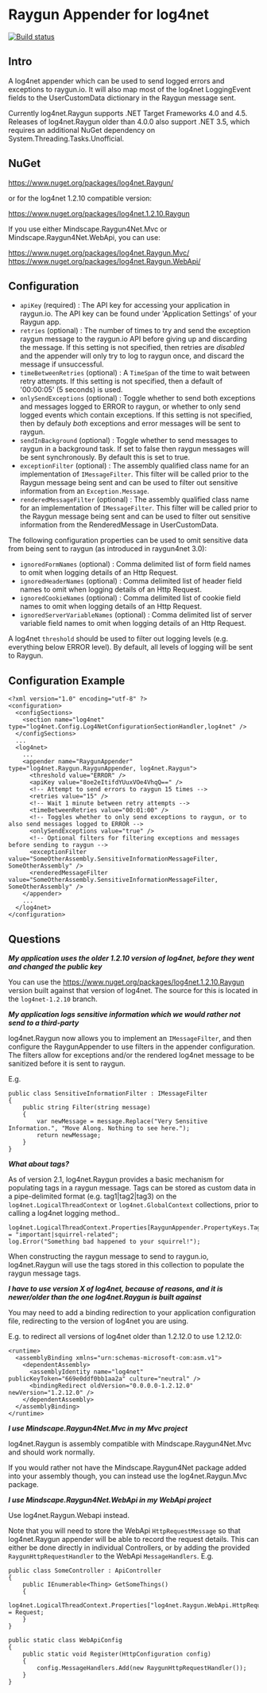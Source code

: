 Raygun Appender for log4net
===========================

[![Build status](https://ci.appveyor.com/api/projects/status/72mst5et9y15w1mc/branch/master?svg=true)](https://ci.appveyor.com/project/plmw/log4net-raygun-rb4sk/branch/master)

Intro
-----
A log4net appender which can be used to send logged errors and exceptions to raygun.io. It will also map most of the log4net LoggingEvent fields to the UserCustomData dictionary in the Raygun message sent.

Currently log4net.Raygun supports .NET Target Frameworks 4.0 and 4.5. Releases of log4net.Raygun older than 4.0.0 also support .NET 3.5, which requires an additional NuGet dependency on System.Threading.Tasks.Unofficial.

NuGet
-----
https://www.nuget.org/packages/log4net.Raygun/

or for the log4net 1.2.10 compatible version:

https://www.nuget.org/packages/log4net.1.2.10.Raygun

If you use either Mindscape.Raygun4Net.Mvc or Mindscape.Raygun4Net.WebApi, you can use:

https://www.nuget.org/packages/log4net.Raygun.Mvc/
https://www.nuget.org/packages/log4net.Raygun.WebApi/

Configuration
-------------

* `apiKey` (required) : The API key for accessing your application in raygun.io. The API key can be found under 'Application Settings' of your Raygun app.
* `retries` (optional) : The number of times to try and send the exception raygun message to the raygun.io API before giving up and discarding the message. If this setting is not specified, then retries are *disabled* and the appender will only try to log to raygun once, and discard the message if unsuccessful.
* `timeBetweenRetries` (optional) : A `TimeSpan` of the time to wait between retry attempts. If this setting is not specified, then a default of '00:00:05' (5 seconds) is used.
* `onlySendExceptions` (optional) : Toggle whether to send both exceptions and messages logged to ERROR to raygun, or whether to only send logged events which contain exceptions. If this setting is not specified, then by defauly *both* exceptions and error messages will be sent to raygun.
* `sendInBackground` (optional) : Toggle whether to send messages to raygun in a background task. If set to false then raygun messages will be sent synchronously. By default this is set to true.
* `exceptionFilter` (optional) : The assembly qualified class name for an implementation of `IMessageFilter`. This filter will be called prior to the Raygun message being sent and can be used to filter out sensitive information from an `Exception.Message`.
* `renderedMessageFilter` (optional) : The assembly qualified class name for an implementation of `IMessageFilter`. This filter will be called prior to the Raygun message being sent and can be used to filter out sensitive information from the RenderedMessage in UserCustomData.

The following configuration properties can be used to omit sensitive data from being sent to raygun (as introduced in raygun4net 3.0):

* `ignoredFormNames` (optional) : Comma delimited list of form field names to omit when logging details of an Http Request.
* `ignoredHeaderNames` (optional) : Comma delimited list of header field names to omit when logging details of an Http Request.
* `ignoredCookieNames` (optional) : Comma delimited list of cookie field names to omit when logging details of an Http Request.
* `ignoredServerVariableNames` (optional) : Comma delimited list of server variable field names to omit when logging details of an Http Request.

A log4net `threshold` should be used to filter out logging levels (e.g. everything below ERROR level). By default, all levels of logging will be sent to Raygun.

Configuration Example
---------------------

```
<?xml version="1.0" encoding="utf-8" ?>
<configuration>
  <configSections>
    <section name="log4net" type="log4net.Config.Log4NetConfigurationSectionHandler,log4net" />
  </configSections>
  ...
  <log4net>
    ...
    <appender name="RaygunAppender" type="log4net.Raygun.RaygunAppender, log4net.Raygun">
      <threshold value="ERROR" />
      <apiKey value="8oe2eItifdYUuxVOe4VhqQ==" />
      <!-- Attempt to send errors to raygun 15 times -->
      <retries value="15" />
      <!-- Wait 1 minute between retry attempts -->
      <timeBetweenRetries value="00:01:00" />
	  <!-- Toggles whether to only send exceptions to raygun, or to also send messages logged to ERROR -->
	  <onlySendExceptions value="true" />
      <!-- Optional filters for filtering exceptions and messages before sending to raygun -->
      <exceptionFilter value="SomeOtherAssembly.SensitiveInformationMessageFilter, SomeOtherAssembly" />
      <renderedMessageFilter value="SomeOtherAssembly.SensitiveInformationMessageFilter, SomeOtherAssembly" />
    </appender>
	...
  </log4net>
</configuration>
```

Questions
---------

***My application uses the older 1.2.10 version of log4net, before they went and changed the public key***

You can use the https://www.nuget.org/packages/log4net.1.2.10.Raygun version built against that version of log4net. The source for this is located in the `log4net-1.2.10` branch.

***My application logs sensitive information which we would rather not send to a third-party***

log4net.Raygun now allows you to implement an `IMessageFilter`, and then configure the RaygunAppender to use filters in the appender configuration.
The filters allow for exceptions and/or the rendered log4net message to be sanitized before it is sent to raygun.

E.g.

```
public class SensitiveInformationFilter : IMessageFilter
{
	public string Filter(string message)
	{
		var newMessage = message.Replace("Very Sensitive Information.", "Move Along. Nothing to see here.");
		return newMessage;
	}
}
```

***What about tags?***

As of version 2.1, log4net.Raygun provides a basic mechanism for populating tags in a raygun message.
Tags can be stored as custom data in a pipe-delimited format (e.g. tag1|tag2|tag3) on the `log4net.LogicalThreadContext` or `log4net.GlobalContext` collections, prior to calling a log4net logging method..

```
log4net.LogicalThreadContext.Properties[RaygunAppender.PropertyKeys.Tags] = "important|squirrel-related";
log.Error("Something bad happened to your squirrel!"); 
```

When constructing the raygun message to send to raygun.io, log4net.Raygun will use the tags stored in this collection to populate the raygun message tags.

***I have to use version X of log4net, because of reasons, and it is newer/older than the one log4net.Raygun is built against***

You may need to add a binding redirection to your application configuration file, redirecting to the version of log4net you are using.

E.g. to redirect all versions of log4net older than 1.2.12.0 to use 1.2.12.0:

```
<runtime>
  <assemblyBinding xmlns="urn:schemas-microsoft-com:asm.v1">
    <dependentAssembly>
      <assemblyIdentity name="log4net" publicKeyToken="669e0ddf0bb1aa2a" culture="neutral" />
      <bindingRedirect oldVersion="0.0.0.0-1.2.12.0" newVersion="1.2.12.0" />
    </dependentAssembly>
  </assemblyBinding>
</runtime>
```

***I use Mindscape.Raygun4Net.Mvc in my Mvc project***

log4net.Raygun is assembly compatible with Mindscape.Raygun4Net.Mvc and should work normally.

If you would rather not have the Mindscape.Raygun4Net package added into your assembly though, you can instead use the log4net.Raygun.Mvc package.

***I use Mindscape.Raygun4Net.WebApi in my WebApi project***

Use log4net.Raygun.Webapi instead.

Note that you will need to store the WebApi `HttpRequestMessage` so that log4net.Raygun appender will be able to record the request details. This can either be done directly in individual Controllers, or
by adding the provided `RaygunHttpRequestHandler` to the WebApi `MessageHandlers`. E.g.

```
public class SomeController : ApiController
{
    public IEnumerable<Thing> GetSomeThings()
    {
        log4net.LogicalThreadContext.Properties["log4net.Raygun.WebApi.HttpRequestMessage"] = Request;
    }
}
```

```
public static class WebApiConfig
{
    public static void Register(HttpConfiguration config)
    {
        config.MessageHandlers.Add(new RaygunHttpRequestHandler());
    }
}
```

